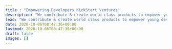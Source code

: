 ```yaml
---
title : "Empowering Developers KickStart Ventures"
description: "We contribute & create world class products to empower young developers investing into side-projects and ventures."
lead: "We contribute & create world class products to empower young developers investing into side-projects and ventures."
date: 2020-10-06T08:47:36+00:00
lastmod: 2020-10-06T08:47:36+00:00
draft: false
images: []
---
```


